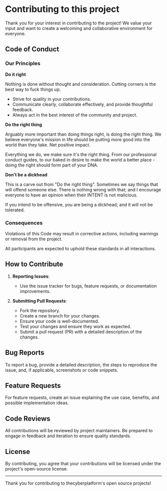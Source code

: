 # Contributing to this project

Thank you for your interest in contributing to the project! We value your input and want to create a welcoming and collaborative environment for everyone.

## Code of Conduct

### Our Principles
**Do it right**

Nothing is done without thought and consideration. Cutting corners is the best way to fuck things up. 

- Strive for quality in your contributions. 
- Communicate clearly, collaborate effectively, and provide thoughtful feedback. 
- Always act in the best interest of the community and project.

**Do the right thing**

Arguably more important than doing things right, is doing the right thing. We believe everyone's 
mission in life should be putting more good into the world than they take. Net positive impact.

Everything we do, we make sure it's the right thing. From our professional conduct guides, to our baked
in desire to make the world a better place - doing the right should form part of your DNA.

**Don't be a dickhead**

This is a carve out from "Do the right thing". Sometimes we say things that will offend someone else. There is nothing
wrong with that; and I encourage everyone to have an opinion when their INTENT is not malicious. 

If you intend to be offensive, you are being a dickhead; and it will not be tolerated.

### Consequences
Violations of this Code may result in corrective actions, including warnings or removal from the project.

All participants are expected to uphold these standards in all interactions.

## How to Contribute

1. **Reporting Issues**:
   - Use the issue tracker for bugs, feature requests, or documentation improvements.
   
2. **Submitting Pull Requests**:
   - Fork the repository.
   - Create a new branch for your changes.
   - Ensure your code is well-documented.
   - Test your changes and ensure they work as expected.
   - Submit a pull request (PR) with a detailed description of the changes.

## Bug Reports
To report a bug, provide a detailed description, the steps to reproduce the issue, and, if applicable, screenshots or code snippets.

## Feature Requests
For feature requests, create an issue explaining the use case, benefits, and possible implementation ideas.

## Code Reviews
All contributions will be reviewed by project maintainers. Be prepared to engage in feedback and iteration to ensure quality standards.

## License
By contributing, you agree that your contributions will be licensed under the project's open-source license.

---

Thank you for contributing to thecyberplatform's open source projects!